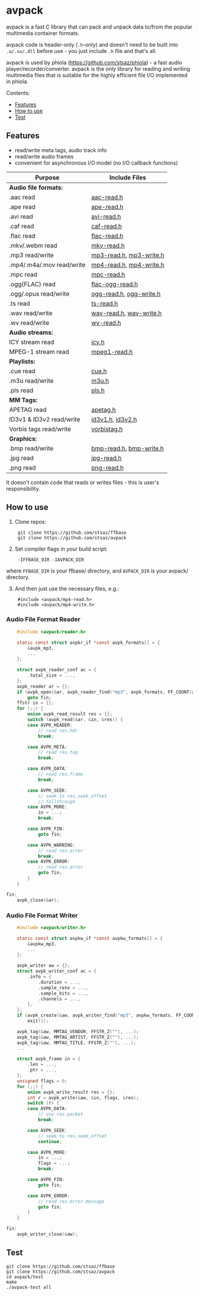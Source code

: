 # avpack

avpack is a fast C library that can pack and unpack data to/from the popular multimedia container formats.

avpack code is header-only (`.h`-only) and doesn't need to be built into `.a/.so/.dll` before use - you just include `.h` file and that's all.

avpack is used by phiola (https://github.com/stsaz/phiola) - a fast audio player/recorder/converter.
avpack is the only library for reading and writing multimedia files that is suitable for the highly efficient file I/O implemented in phiola.

Contents:

* [Features](#features)
* [How to use](#how-to-use)
* [Test](#test)


## Features

* read/write meta tags, audio track info
* read/write audio frames
* convenient for asynchronous I/O model (no I/O callback functions)

| Purpose | Include Files |
| --- | --- |
| **Audio file formats:** | |
|  .aac read                 | [aac-read.h](avpack/aac-read.h) |
|  .ape read                 | [ape-read.h](avpack/ape-read.h) |
|  .avi read                 | [avi-read.h](avpack/avi-read.h) |
|  .caf read                 | [caf-read.h](avpack/caf-read.h) |
|  .flac read                | [flac-read.h](avpack/flac-read.h) |
|  .mkv/.webm read           | [mkv-read.h](avpack/mkv-read.h) |
|  .mp3 read/write           | [mp3-read.h](avpack/mp3-read.h), [mp3-write.h](avpack/mp3-write.h) |
|  .mp4/.m4a/.mov read/write | [mp4-read.h](avpack/mp4-read.h), [mp4-write.h](avpack/mp4-write.h) |
|  .mpc read                 | [mpc-read.h](avpack/mpc-read.h) |
|  .ogg(FLAC) read           | [flac-ogg-read.h](avpack/flac-ogg-read.h) |
|  .ogg/.opus read/write     | [ogg-read.h](avpack/ogg-read.h), [ogg-write.h](avpack/ogg-write.h) |
|  .ts read                  | [ts-read.h](avpack/ts-read.h) |
|  .wav read/write           | [wav-read.h](avpack/wav-read.h), [wav-write.h](avpack/wav-write.h) |
|  .wv read/write            | [wv-read.h](avpack/wv-read.h) |
| **Audio streams:** | |
|  ICY stream read           | [icy.h](avpack/icy.h) |
|  MPEG-1 stream read        | [mpeg1-read.h](avpack/mpeg1-read.h) |
| **Playlists:** | |
|  .cue read                 | [cue.h](avpack/cue.h) |
|  .m3u read/write           | [m3u.h](avpack/m3u.h) |
|  .pls read                 | [pls.h](avpack/pls.h) |
| **MM Tags:** | |
|  APETAG read               | [apetag.h](avpack/apetag.h) |
|  ID3v1 & ID3v2 read/write  | [id3v1.h](avpack/id3v1.h), [id3v2.h](avpack/id3v2.h) |
|  Vorbis tags read/write    | [vorbistag.h](avpack/vorbistag.h) |
| **Graphics:** | |
|  .bmp read/write           | [bmp-read.h](avpack/bmp-read.h), [bmp-write.h](avpack/bmp-write.h) |
|  .jpg read                 | [jpg-read.h](avpack/jpg-read.h) |
|  .png read                 | [png-read.h](avpack/png-read.h) |

It doesn't contain code that reads or writes files - this is user's responsibility.


## How to use

1. Clone repos:

		git clone https://github.com/stsaz/ffbase
		git clone https://github.com/stsaz/avpack

2. Set compiler flags in your build script:

		-IFFBASE_DIR -IAVPACK_DIR

where `FFBASE_DIR` is your ffbase/ directory,
and `AVPACK_DIR` is your avpack/ directory.

3. And then just use the necessary files, e.g.:

		#include <avpack/mp4-read.h>
		#include <avpack/mp4-write.h>


### Audio File Format Reader

```C
	#include <avpack/reader.h>

	static const struct avpkr_if *const avpk_formats[] = {
		&avpk_mp3,
		...
	};

	struct avpk_reader_conf ac = {
		.total_size = ...,
	};
	avpk_reader ar = {};
	if (avpk_open(&ar, avpk_reader_find("mp3", avpk_formats, FF_COUNT(avpk_formats)), &ac))
		goto fin;
	ffstr in = {};
	for (;;) {
		union avpk_read_result res = {};
		switch (avpk_read(&ar, &in, &res)) {
		case AVPK_HEADER:
			// read res.hdr
			break;

		case AVPK_META:
			// read res.tag
			break;

		case AVPK_DATA:
			// read res.frame
			break;

		case AVPK_SEEK:
			// seek to res.seek_offset
			// fallthrough
		case AVPK_MORE:
			in = ...;
			break;

		case AVPK_FIN:
			goto fin;

		case AVPK_WARNING:
			// read res.error
			break;
		case AVPK_ERROR:
			// read res.error
			goto fin;
		}
	}

fin:
	avpk_close(&ar);
```

### Audio File Format Writer

```C
	#include <avpack/writer.h>

	static const struct avpkw_if *const avpkw_formats[] = {
		&avpkw_mp3,
		...
	};

	avpk_writer aw = {};
	struct avpk_writer_conf ac = {
		.info = {
			.duration = ...,
			.sample_rate = ...,
			.sample_bits = ...,
			.channels = ...,
		},
	};
	if (avpk_create(&aw, avpk_writer_find("mp3", avpkw_formats, FF_COUNT(avpkw_formats)), &ac))
		exit(1);

	avpk_tag(&aw, MMTAG_VENDOR, FFSTR_Z(""), ...);
	avpk_tag(&aw, MMTAG_ARTIST, FFSTR_Z(""), ...);
	avpk_tag(&aw, MMTAG_TITLE, FFSTR_Z(""), ...);
	...

	struct avpk_frame in = {
		.len = ...,
		.ptr = ...,
	};
	unsigned flags = 0;
	for (;;) {
		union avpk_write_result res = {};
		int r = avpk_write(&aw, &in, flags, &res);
		switch (r) {
		case AVPK_DATA:
			// use res.packet
			break;

		case AVPK_SEEK:
			// seek to res.seek_offset
			continue;

		case AVPK_MORE:
			in = ...;
			flags = ...;
			break;

		case AVPK_FIN:
			goto fin;

		case AVPK_ERROR:
			// read res.error.message
			goto fin;
		}
	}

fin:
	avpk_writer_close(&aw);
```

## Test

	git clone https://github.com/stsaz/ffbase
	git clone https://github.com/stsaz/avpack
	cd avpack/test
	make
	./avpack-test all
